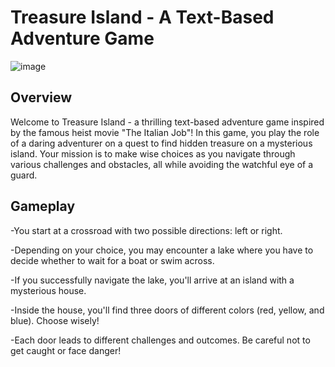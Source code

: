# Treasure Island - A Text-Based Adventure Game
![image](https://github.com/Mayur-Kyatham/Treasure_island/assets/139049362/7208676f-3acd-45a6-8a7d-3ac3f6a8cb24)

## Overview

Welcome to Treasure Island - a thrilling text-based adventure game inspired by the famous heist movie "The Italian Job"! In this game, you play the role of a daring adventurer on a quest to find hidden treasure on a mysterious island. Your mission is to make wise choices as you navigate through various challenges and obstacles, all while avoiding the watchful eye of a guard.

## Gameplay

-You start at a crossroad with two possible directions: left or right.

-Depending on your choice, you may encounter a lake where you have to decide whether to wait for a boat or swim across.

-If you successfully navigate the lake, you'll arrive at an island with a mysterious house.

-Inside the house, you'll find three doors of different colors (red, yellow, and blue). Choose wisely!

-Each door leads to different challenges and outcomes. Be careful not to get caught or face danger!
